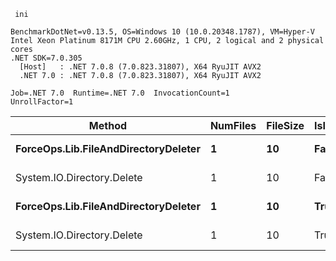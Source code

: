 ```
 ini

BenchmarkDotNet=v0.13.5, OS=Windows 10 (10.0.20348.1787), VM=Hyper-V
Intel Xeon Platinum 8171M CPU 2.60GHz, 1 CPU, 2 logical and 2 physical cores
.NET SDK=7.0.305
  [Host]   : .NET 7.0.8 (7.0.823.31807), X64 RyuJIT AVX2
  .NET 7.0 : .NET 7.0.8 (7.0.823.31807), X64 RyuJIT AVX2

Job=.NET 7.0  Runtime=.NET 7.0  InvocationCount=1  
UnrollFactor=1  

```

|                               Method | NumFiles | FileSize | IsInsideDirectory |     Mean |    Error |   StdDev |
|------------------------------------- |--------- |--------- |------------------ |---------:|---------:|---------:|
| **ForceOps.Lib.FileAndDirectoryDeleter** |        **1** |       **10** |             **False** | **459.5 μs** |  **9.05 μs** |  **8.47 μs** |
|           System.IO.Directory.Delete |        1 |       10 |             False | 325.0 μs |  6.40 μs | 13.07 μs |
| **ForceOps.Lib.FileAndDirectoryDeleter** |        **1** |       **10** |              **True** | **622.1 μs** | **12.39 μs** | **24.17 μs** |
|           System.IO.Directory.Delete |        1 |       10 |              True | 445.3 μs |  7.68 μs |  6.42 μs |

